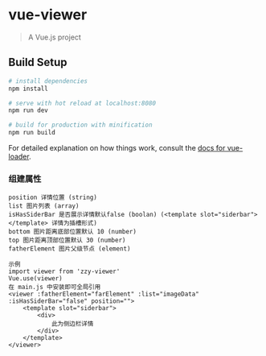 # vue-viewer

> A Vue.js project

## Build Setup

``` bash
# install dependencies
npm install

# serve with hot reload at localhost:8080
npm run dev

# build for production with minification
npm run build
```

For detailed explanation on how things work, consult the [docs for vue-loader](http://vuejs.github.io/vue-loader).

### 组建属性
```
position 详情位置 (string)
list 图片列表 (array)
isHasSiderBar 是否展示详情默认false (boolan) (<template slot="siderbar"></template> 详情为插槽形式)
bottom 图片距离底部位置默认 10 (number)
top 图片距离顶部位置默认 30 (number)
fatherElement 图片父级节点 (element)

示例
import viewer from 'zzy-viewer'
Vue.use(viewer)
在 main.js 中安装即可全局引用
<viewer :fatherElement="farElement" :list="imageData" :isHasSiderBar="false" position="">
    <template slot="siderbar">
        <div>
            此为侧边栏详情
        </div>
    </template>
</viewer>
```
